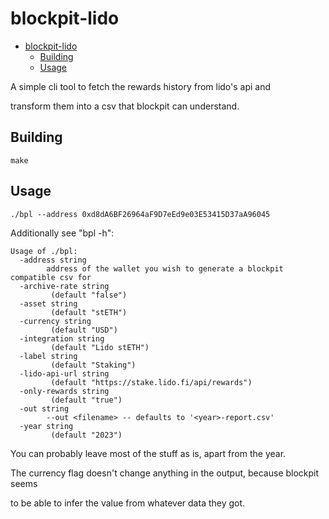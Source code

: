 # blockpit-lido

<!--toc:start-->
- [blockpit-lido](#blockpit-lido)
  - [Building](#building)
  - [Usage](#usage)
<!--toc:end-->

A simple cli tool to fetch the rewards history from lido's api and

transform them into a csv that blockpit can understand.

## Building

`make`

## Usage

`./bpl --address 0xd8dA6BF26964aF9D7eEd9e03E53415D37aA96045`

Additionally see "bpl -h":

```
Usage of ./bpl:
  -address string
        address of the wallet you wish to generate a blockpit compatible csv for
  -archive-rate string
         (default "false")
  -asset string
         (default "stETH")
  -currency string
         (default "USD")
  -integration string
         (default "Lido stETH")
  -label string
         (default "Staking")
  -lido-api-url string
         (default "https://stake.lido.fi/api/rewards")
  -only-rewards string
         (default "true")
  -out string
        --out <filename> -- defaults to '<year>-report.csv'
  -year string
         (default "2023")
```

You can probably leave most of the stuff as is, apart from the year.

The currency flag doesn't change anything in the output, because blockpit seems

to be able to infer the value from whatever data they got.
